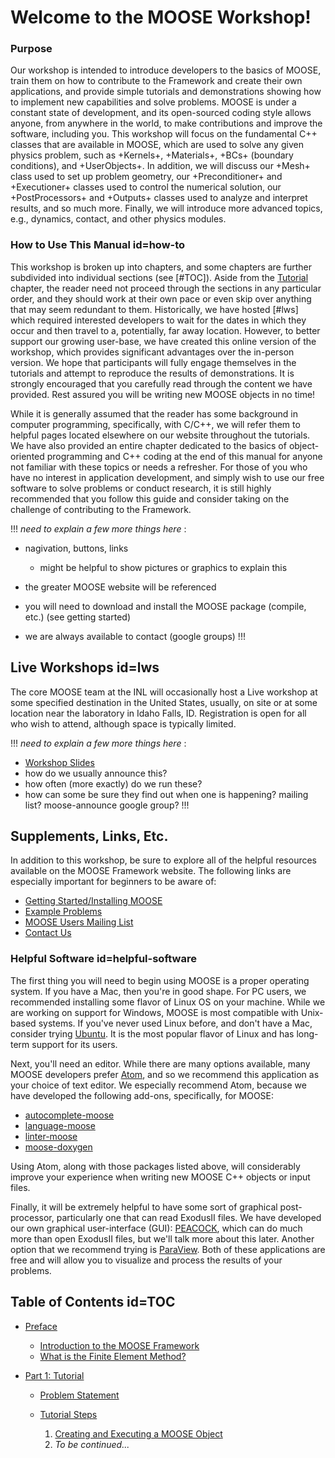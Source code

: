 # Welcome to the MOOSE Workshop!

### Purpose

Our workshop is intended to introduce developers to the basics of MOOSE, train them on how to contribute to the Framework and create their own applications, and provide simple tutorials and demonstrations showing how to implement new capabilities and solve problems. MOOSE is under a constant state of development, and its open-sourced coding style allows anyone, from anywhere in the world, to make contributions and improve the software, including you. This workshop will focus on the fundamental C++ classes that are available in MOOSE, which are used to solve any given physics problem, such as +Kernels+, +Materials+, +BCs+ (boundary conditions), and +UserObjects+. In addition, we will discuss our +Mesh+ class used to set up problem geometry, our +Preconditioner+ and +Executioner+ classes used to control the numerical solution, our +PostProcessors+ and +Outputs+ classes used to analyze and interpret results, and so much more. Finally, we will introduce more advanced topics, e.g., dynamics, contact, and other physics modules.

### How to Use This Manual id=how-to

This workshop is broken up into chapters, and some chapters are further subdivided into individual sections (see [#TOC]).
Aside from the [Tutorial](tutorial.md) chapter, the reader need not proceed through the sections in any particular order, and they should work at their own pace or even skip over anything that may seem redundant to them. Historically, we have hosted [#lws] which required interested developers to wait for the dates in which they occur and then travel to a, potentially, far away location. However, to better support our growing user-base, we have created this online version of the workshop, which provides significant advantages over the in-person version. We hope that participants will fully engage themselves in the tutorials and attempt to reproduce the results of demonstrations. It is strongly encouraged that you carefully read through the content we have provided. Rest assured you will be writing new MOOSE objects in no time!

While it is generally assumed that the reader has some background in computer programming, specifically, with C/C++, we will refer them to helpful pages located elsewhere on our website throughout the tutorials. We have also provided an entire chapter dedicated to the basics of object-oriented programming and C++ coding at the end of this manual for anyone not familiar with these topics or needs a refresher. For those of you who have no interest in application development, and simply wish to use our free software to solve problems or conduct research, it is still highly recommended that you follow this guide and consider taking on the challenge of contributing to the Framework.

!!!
*need to explain a few more things here* :

- nagivation, buttons, links

  - might be helpful to show pictures or graphics to explain this

- the greater MOOSE website will be referenced
- you will need to download and install the MOOSE package (compile, etc.) (see getting started)
- we are always available to contact (google groups)
!!!

## Live Workshops id=lws

The core MOOSE team at the INL will occasionally host a Live workshop at some specified destination in the United States, usually, on site or at some location near the laboratory in Idaho Falls, ID. Registration is open for all who wish to attend, although space is typically limited.

!!!
*need to explain a few more things here* :

- [Workshop Slides](https://www.mooseframework.org/workshop)
- how do we usually announce this?
- how often (more exactly) do we run these?
- how can some be sure they find out when one is happening? mailing list? moose-announce google group?
!!!

## Supplements, Links, Etc.

In addition to this workshop, be sure to explore all of the helpful resources available on the MOOSE Framework website. The following links are especially important for beginners to be aware of:

- [Getting Started/Installing MOOSE](getting_started/index.md)
- [Example Problems](examples/index.md)
- [MOOSE Users Mailing List](https://groups.google.com/forum/#!forum/moose-users)
- [Contact Us](help/contact_us.md)

### Helpful Software id=helpful-software

The first thing you will need to begin using MOOSE is a proper operating system. If you have a Mac, then you're in good shape. For PC users, we recommended installing some flavor of Linux OS on your machine. While we are working on support for Windows, MOOSE is most compatible with Unix-based systems. If you've never used Linux before, and don't have a Mac, consider trying [Ubuntu](https://www.ubuntu.com). It is the most popular flavor of Linux and has long-term support for its users.

Next, you'll need an editor. While there are many options available, many MOOSE developers prefer [Atom](https://atom.io), and so we recommend this application as your choice of text editor. We especially recommend Atom, because we have developed the following add-ons, specifically, for MOOSE:

- [autocomplete-moose](https://atom.io/packages/autocomplete-moose)
- [language-moose](https://atom.io/packages/language-moose)
- [linter-moose](https://atom.io/packages/linter-moose)
- [moose-doxygen](https://atom.io/packages/moose-doxygen)

Using Atom, along with those packages listed above, will considerably improve your experience when writing new MOOSE C++ objects or input files.

Finally, it will be extremely helpful to have some sort of graphical post-processor, particularly one that can read ExodusII files. We have developed our own graphical user-interface (GUI): [PEACOCK](application_usage/peacock.md), which can do much more than open ExodusII files, but we'll talk more about this later. Another option that we recommend trying is [ParaView](https://www.paraview.org/). Both of these applications are free and will allow you to visualize and process the results of your problems.

## Table of Contents id=TOC

<!--It would be nice to have a bit more freedom on how I can present this table of contents. For example, it would be nice if I could use indents instead of a bulleted list, and structure it manually-->

- [Preface](preface.md)

  - [Introduction to the MOOSE Framework](preface.md#moose-intro)
  - [What is the Finite Element Method?](preface.md#fem?)

- [Part 1: Tutorial](tutorial.md)

  - [Problem Statement](tutorial.md#problem)
  - [Tutorial Steps](tutorial.md#steps)

    1. [Creating and Executing a MOOSE Object](step01.md)
    2. *To be continued...*
